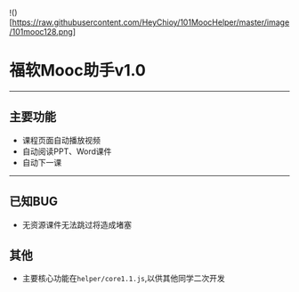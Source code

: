 
!()[https://raw.githubusercontent.com/HeyChioy/101MoocHelper/master/image/101mooc128.png]
# 福软Mooc助手v1.0


---

## 主要功能

- 课程页面自动播放视频
- 自动阅读PPT、Word课件
- 自动下一课

---
## 已知BUG

- 无资源课件无法跳过将造成堵塞

## 其他
- 主要核心功能在`helper/core1.1.js`,以供其他同学二次开发
